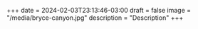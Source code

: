 +++
date = 2024-02-03T23:13:46-03:00
draft = false
image = "/media/bryce-canyon.jpg"
description = "Description"
+++
